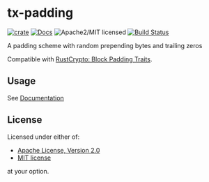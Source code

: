 # tx-padding

[![crate][crate-image]][crate-link]
[![Docs][docs-image]][docs-link]
![Apache2/MIT licensed][license-image]
[![Build Status][build-image]][build-link]

A padding scheme with random prepending bytes and trailing zeros

Compatible with [RustCrypto: Block Padding Traits](https://crates.io/crates/block-padding).

## Usage
See [Documentation](https://docs.rs/tx-padding)

## License

Licensed under either of:

 * [Apache License, Version 2.0](http://www.apache.org/licenses/LICENSE-2.0)
 * [MIT license](http://opensource.org/licenses/MIT)

at your option.

[//]: # (badges)

[crate-image]: https://img.shields.io/crates/v/tx-padding.svg
[crate-link]: https://crates.io/crates/tx-padding
[docs-image]: https://docs.rs/tx-padding/badge.svg
[docs-link]: https://docs.rs/tx-padding/
[license-image]: https://img.shields.io/badge/license-Apache2.0/MIT-blue.svg
[build-image]: https://github.com/johnmave126/tx-padding/workflows/tx-padding/badge.svg?branch=master&event=push
[build-link]: https://github.com/johnmave126/tx-padding/actions?query=workflow:tx-padding+branch:master

